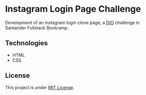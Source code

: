 <h1>Instagram Login Page Challenge</h1>
<p>Development of an instagram login clone page, a <a href="https://web.dio.me/home" target="_blank">DIO</a> challenge in Santander Fullstack Bootcamp.</p>
<h2>Technologies</h2>
<ul>
<li>HTML</li>
<li>CSS</li>
</ul>
<h2>License</h2>
<p>This project is under <a href="https://github.com/marcelofgaraujo/dio_instagram_loginpage/blob/main/license.md" target="_blank">MIT License</a>.</p>
